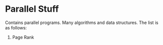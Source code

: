 Parallel Stuff
===================================
Contains parallel programs. Many algorithms and data structures. The list is as follows:
1. Page Rank
